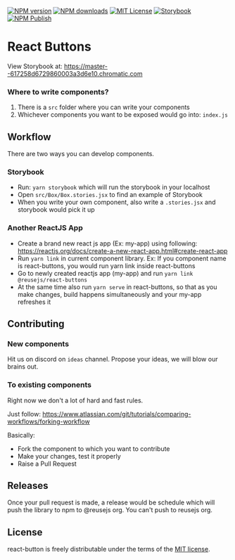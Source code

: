
[![NPM version][npm-version-image]][npm-url]
[![NPM downloads][npm-downloads-image]][npm-downloads-url]
[![MIT License][license-image]][license-url]
[![Storybook](https://github.com/reusejs/react-buttons/actions/workflows/chromatic.yml/badge.svg)](https://github.com/reusejs/react-buttons/actions/workflows/chromatic.yml)
[![NPM Publish](https://github.com/reusejs/react-buttons/actions/workflows/publish.yml/badge.svg)](https://github.com/reusejs/react-buttons/actions/workflows/publish.yml)

# React Buttons

View Storybook at: https://master--617258d6729860003a3d6e10.chromatic.com

### Where to write components?

1. There is a `src` folder where you can write your components
2. Whichever components you want to be exposed would go into: `index.js`

## Workflow

There are two ways you can develop components.

### Storybook

- Run: `yarn storybook` which will run the storybook in your localhost
- Open `src/Box/Box.stories.jsx` to find an example of Storybook
- When you write your own component, also write a `.stories.jsx` and storybook would pick it up

### Another ReactJS App

- Create a brand new react js app (Ex: my-app) using following: https://reactjs.org/docs/create-a-new-react-app.html#create-react-app
- Run `yarn link` in current component library. Ex: If you component name is react-buttons, you would run yarn link inside react-buttons
- Go to newly created reactjs app (my-app) and run `yarn link @reusejs/react-buttons`
- At the same time also run `yarn serve` in react-buttons, so that as you make changes, build happens simultaneously and your my-app refreshes it

## Contributing

### New components

Hit us on discord on `ideas` channel. Propose your ideas, we will blow our brains out.

### To existing components

Right now we don't a lot of hard and fast rules. 

Just follow: https://www.atlassian.com/git/tutorials/comparing-workflows/forking-workflow

Basically:

- Fork the component to which you want to contribute
- Make your changes, test it properly
- Raise a Pull Request

## Releases

Once your pull request is made, a release would be schedule which will push the library to npm to @reusejs org. You can't push to reusejs org.

 ## License

react-button is freely distributable under the terms of the [MIT license][license-url].

[license-image]: https://img.shields.io/badge/license-MIT-blue.svg?style=flat
[license-url]: LICENSE

[npm-url]: https://npmjs.org/package/@reusejs/react-buttons
[npm-version-image]: https://img.shields.io/npm/v/@reusejs/react-buttons.svg?style=flat

[npm-downloads-image]: https://img.shields.io/npm/dm/@reusejs/react-buttons.svg?style=flat
[npm-downloads-url]: https://npmcharts.com/compare/@reusejs/react-buttons?minimal=true